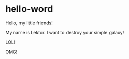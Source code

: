 # hello-word

Hello, my little friends!

My name is Lektor. I want to destroy your simple galaxy!

LOL!

OMG!